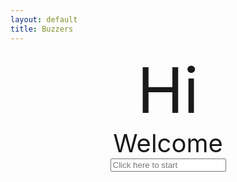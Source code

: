 ```yaml
---
layout: default
title: Buzzers
---
```


<center>
<div id="buzzer-primary" style="width: 100%; font-size: 100px;">Hi</div>
<div id="buzzer-secondary" style="width: 100%; font-size: 40px;">Welcome</div>
<input id="buzzer-input" type="text" placeholder="Click here to start">
</center>
<script>
var names = ["Unknown", "Buzzer #1", "Buzzer #2", "Buzzer #3", "Buzzer #4", "Buzzer #5", "Buzzer #6", "Buzzer #7", "Buzzer #8", "Buzzer #9", "Buzzer #10"];
var enabled = false;
var timer = -1;
var timerId = 0;
var primary = document.getElementById("buzzer-primary");
var secondary = document.getElementById("buzzer-secondary");
var input = document.getElementById("buzzer-input");

function buzzer(key) {
    if (!enabled) {
        return;
    }
    enabled = false;
    primary.innerHTML = names[key];
    timer = 5;
    updateTimer();
}
function updateTimer() {
    if (timer < 0) {
        enable();
        return;
    } else if (timer == 0) {
        secondary.innerHTML = "STOP";
    } else {
        secondary.innerHTML = "" + timer;
    }
    timer--;
    timerId = window.setTimeout(updateTimer, 1000);
}
function reset() {
    timer = 0;
    window.clearTimeout(timerId);
}
function enable() {
    reset();
    enabled = true;
    primary.innerHTML = "Ready";
    secondary.innerHTML = "Press a buzzer";
}
function disable() {
    reset();
    enabled = false;
    primary.innerHTML = "Disabled";
    secondary.innerHTML = "Click the space below to begin";
}
disable();

input.onfocus = enable;
input.onblur = disable;
input.onkeypress = function(event) {
    if (!enabled) {
        return;
    }
    event.preventDefault();
    var c;
    if (event.which == null) {
	    c = String.fromCharCode(event.keyCode);
	} else if (event.which!=0 && event.charCode != 0) {
	    c = String.fromCharCode(event.which);
	}
    if (c == "0") {
        buzzer(10);
    } else if (c == "1") {
        buzzer(1);
    } else if (c == "2") {
        buzzer(2);
    } else if (c == "3") {
        buzzer(3);
    } else if (c == "4") {
        buzzer(4);
    } else if (c == "5") {
        buzzer(5);
    } else if (c == "6") {
        buzzer(6);
    } else if (c == "7") {
        buzzer(7);
    } else if (c == "8") {
        buzzer(8);
    } else if (c == "9") {
        buzzer(9);
    } else {
        alert("Unknown key: " + c);
    }
}
</script>
